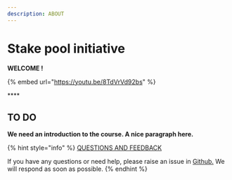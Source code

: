 ```yaml
---
description: ABOUT
---
```


# Stake pool initiative

**WELCOME !**

{% embed url="https://youtu.be/8TdVrVd92bs" %}

\*\*\*\*

## **TO DO**

**We need an introduction to the course. A nice paragraph here.**



{% hint style="info" %}
[QUESTIONS AND FEEDBACK](https://github.com/carloslodelar/SPO/issues)

If you have any questions or need help, please raise an issue in [Github.](https://github.com/cardano-foundation/stake-pool-school-handbook/issues) We will respond as soon as possible.
{% endhint %}


